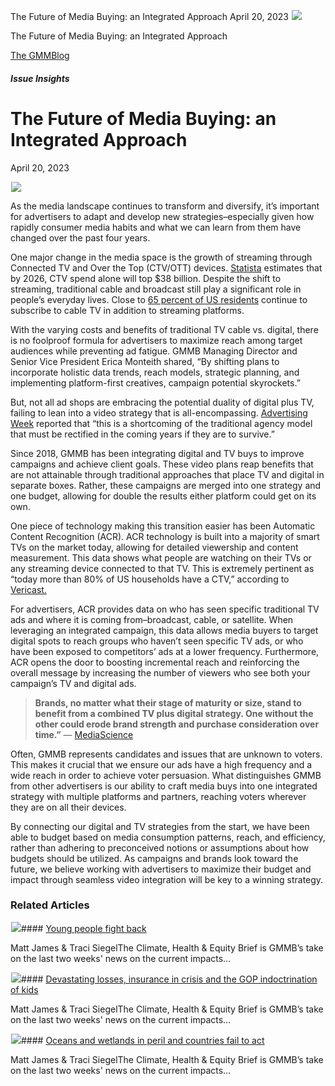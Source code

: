 



The Future of Media Buying: an Integrated Approach
April 20, 2023
![](data:image/gif;base64,R0lGODlhAQABAAAAACH5BAEKAAEALAAAAAABAAEAAAICTAEAOw==)![](https://www.gmmb.com/wp-content/uploads/2023/04/gmmb_office_BlueCube_sq.jpg)



The Future of Media Buying: an Integrated Approach





 [The GMMBlog](/blog/)



##### Issue Insights

 The Future of Media Buying: an Integrated Approach
==================================================


April 20, 2023



![](data:image/gif;base64,R0lGODlhAQABAAAAACH5BAEKAAEALAAAAAABAAEAAAICTAEAOw==)![](https://www.gmmb.com/wp-content/uploads/2023/04/gmmb_office_BlueCube_sq-552x552.jpg) 


As the media landscape continues to transform and diversify, it’s important for advertisers to adapt and develop new strategies–especially given how rapidly consumer media habits and what we can learn from them have changed over the past four years. 


One major change in the media space is the growth of streaming through Connected TV and Over the Top (CTV/OTT) devices. [Statista](https://www.statista.com/statistics/1048897/connected-tv-ad-spend-usa/) estimates that by 2026, CTV spend alone will top $38 billion. Despite the shift to streaming, traditional cable and broadcast still play a significant role in people’s everyday lives. Close to [65 percent of US residents](https://www.gomohu.com/cmss_files/attachmentlibrary/Mohu-TV-Viewership-Index-2021.pdf) continue to subscribe to cable TV in addition to streaming platforms. 


With the varying costs and benefits of traditional TV cable vs. digital, there is no foolproof formula for advertisers to maximize reach among target audiences while preventing ad fatigue. GMMB Managing Director and Senior Vice President Erica Monteith shared, “By shifting plans to incorporate holistic data trends, reach models, strategic planning, and implementing platform-first creatives, campaign potential skyrockets.”


But, not all ad shops are embracing the potential duality of digital plus TV, failing to lean into a video strategy that is all-encompassing. [Advertising Week](https://advertisingweek.com/why-tv-advertising-hasnt-moved-into-digital-as-fast-as-it-should/) reported that “this is a shortcoming of the traditional agency model that must be rectified in the coming years if they are to survive.” 


Since 2018, GMMB has been integrating digital and TV buys to improve campaigns and achieve client goals. These video plans reap benefits that are not attainable through traditional approaches that place TV and digital in separate boxes. Rather, these campaigns are merged into one strategy and one budget, allowing for double the results either platform could get on its own.


One piece of technology making this transition easier has been Automatic Content Recognition (ACR). ACR technology is built into a majority of smart TVs on the market today, allowing for detailed viewership and content measurement. This data shows what people are watching on their TVs or any streaming device connected to that TV. This is extremely pertinent as “today more than 80% of US households have a CTV,” according to [Vericast.](https://www.vericast.com/insights/report/80-of-u-s-households-have-at-least-one-connected-tv-ctv-device/#:~:text=Report%20Financial-,80%25%20of%20U.S.%20households%20have%20at,one%20connected%20TV%20(CTV)%20device&text=Connected%20TV%2C%20a%20television%20that,cord%2Dcutting%20grow%20in%20popularity.) 


For advertisers, ACR provides data on who has seen specific traditional TV ads and where it is coming from–broadcast, cable, or satellite. When leveraging an integrated campaign, this data allows media buyers to target digital spots to reach groups who haven’t seen specific TV ads, or who have been exposed to competitors’ ads at a lower frequency. Furthermore, ACR opens the door to boosting incremental reach and reinforcing the overall message by increasing the number of viewers who see both your campaign’s TV and digital ads.  



> **Brands, no matter what their stage of maturity or size, stand to benefit from a combined TV plus digital strategy. One without the other could erode brand strength and purchase consideration over time.”** — [MediaScience](https://yousenditcc.s3.amazonaws.com/user7/The-Halo-Effect_Digital_Loves_TV_Effectv.pdf) 
> 
> 


Often, GMMB represents candidates and issues that are unknown to voters. This makes it crucial that we ensure our ads have a high frequency and a wide reach in order to achieve voter persuasion. What distinguishes GMMB from other advertisers is our ability to craft media buys into one integrated strategy with multiple platforms and partners, reaching voters wherever they are on all their devices.


By connecting our digital and TV strategies from the start, we have been able to budget based on media consumption patterns, reach, and efficiency, rather than adhering to preconceived notions or assumptions about how budgets should be utilized. As campaigns and brands look toward the future, we believe working with advertisers to maximize their budget and impact through seamless video integration will be key to a winning strategy.









### Related Articles

![](data:image/gif;base64,R0lGODlhAQABAAAAACH5BAEKAAEALAAAAAABAAEAAAICTAEAOw==)![](https://www.gmmb.com/wp-content/uploads/2023/08/bob-8.28-380x200.jpg)#### [Young people fight back](https://www.gmmb.com/news/young-people-fight-back/)

Matt James & Traci SiegelThe Climate, Health & Equity Brief is GMMB’s take on the last two weeks' news on the current impacts…

![](data:image/gif;base64,R0lGODlhAQABAAAAACH5BAEKAAEALAAAAAABAAEAAAICTAEAOw==)![](https://www.gmmb.com/wp-content/uploads/2023/08/Bob-8.14-380x200.png)#### [Devastating losses, insurance in crisis and the GOP indoctrination of kids](https://www.gmmb.com/news/devastating-losses-insurance-in-crisis-and-the-gop-indoctrination-of-kids/)

Matt James & Traci SiegelThe Climate, Health & Equity Brief is GMMB’s take on the last two weeks' news on the current impacts…

![](data:image/gif;base64,R0lGODlhAQABAAAAACH5BAEKAAEALAAAAAABAAEAAAICTAEAOw==)![](https://www.gmmb.com/wp-content/uploads/2023/07/bob-7.31-380x200.png)#### [Oceans and wetlands in peril and countries fail to act](https://www.gmmb.com/news/oceans-and-wetlands-in-peril-and-countries-fail-to-act/)

Matt James & Traci SiegelThe Climate, Health & Equity Brief is GMMB’s take on the last two weeks' news on the current impacts…




